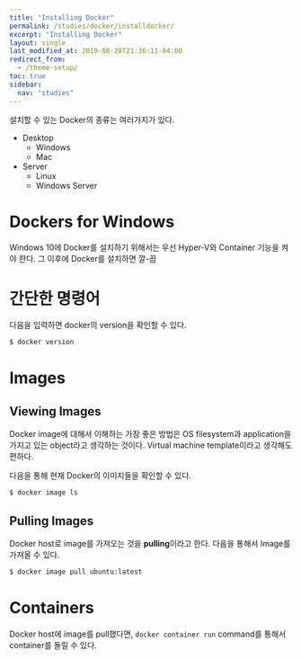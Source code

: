 ```yaml
---
title: "Installing Docker"
permalink: /studies/docker/installdocker/
excerpt: "Installing Docker"
layout: single
last_modified_at: 2019-08-20T21:36:11-04:00
redirect_from:
  - /theme-setup/
toc: true
sidebar:
  nav: "studies"
---
```

설치할 수 있는 Docker의 종류는 여러가지가 있다.
 * Desktop
   * Windows
   * Mac
 * Server
   * Linux
   * Windows Server

# Dockers for Windows
Windows 10에 Docker를 설치하기 위해서는 우선 Hyper-V와 Container 기능을 켜야 한다. 그 이후에 Docker를 설치하면 깔-끔

# 간단한 명령어
다음을 입력하면 docker의 version을 확인할 수 있다.
``` bash
$ docker version
```

# Images
## Viewing Images
Docker image에 대해서 이해하는 가장 좋은 방법은 OS filesystem과 application을 가지고 있는 object라고 생각하는 것이다. Virtual machine template이라고 생각해도 편하다.

다음을 통해 현재 Docker의 이미지들을 확인할 수 있다.
``` bash
$ docker image ls
```

## Pulling Images
Docker host로 image를 가져오는 것을 **pulling**이라고 한다.
다음을 통해서 Image를 가져올 수 있다.
``` bash
$ docker image pull ubuntu:latest
```

# Containers
Docker host에 image를 pull했다면, `docker container run` command를 통해서 container를 돌릴 수 있다.
